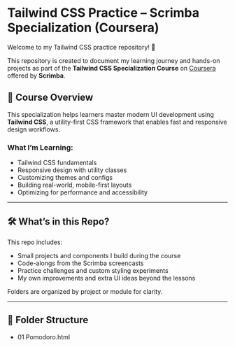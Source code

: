 # Tailwind CSS Practice – Scrimba Specialization (Coursera)

Welcome to my Tailwind CSS practice repository! 👋

This repository is created to document my learning journey and hands-on projects as part of the **Tailwind CSS Specialization Course** on [Coursera](https://www.coursera.org) offered by **Scrimba**.

## 🚀 Course Overview

This specialization helps learners master modern UI development using **Tailwind CSS**, a utility-first CSS framework that enables fast and responsive design workflows.

### What I’m Learning:
- Tailwind CSS fundamentals
- Responsive design with utility classes
- Customizing themes and configs
- Building real-world, mobile-first layouts
- Optimizing for performance and accessibility

---

## 🛠️ What’s in this Repo?

This repo includes:
- Small projects and components I build during the course
- Code-alongs from the Scrimba screencasts
- Practice challenges and custom styling experiments
- My own improvements and extra UI ideas beyond the lessons

Folders are organized by project or module for clarity.

---

## 📂 Folder Structure 
- 01 Pomodoro.html

